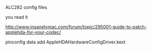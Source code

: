 ALC282 config files

you read it

http://www.insanelymac.com/forum/topic/295001-guide-to-patch-applehda-for-your-codec/

pinconfig data add AppleHDAHardwareConfigDriver.kext